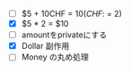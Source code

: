 - [ ] $5 + 10CHF = $10 (CHF:$ = 2)
- [x] $5 * 2 = $10
- [ ] amountをprivateにする
- [x] Dollar 副作用
- [ ] Money の丸め処理
